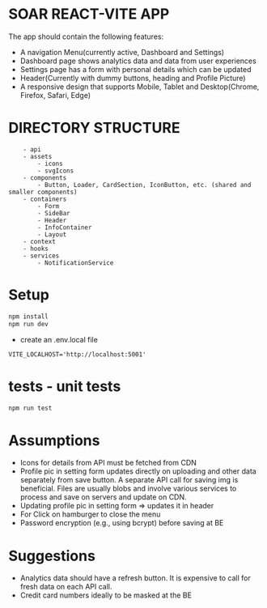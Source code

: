# SOAR REACT-VITE APP

The app should contain the following features:

- A navigation Menu(currently active, Dashboard and Settings)
- Dashboard page shows analytics data and data from user experiences
- Settings page has a form with personal details which can be updated
- Header(Currently with dummy buttons, heading and Profile Picture)
- A responsive design that supports Mobile, Tablet and Desktop(Chrome, Firefox, Safari, Edge)

# DIRECTORY STRUCTURE

```- src
	- api
	- assets
		- icons
		- svgIcons
	- components
		- Button, Loader, CardSection, IconButton, etc. (shared and smaller components)
	- containers
		- Form
		- SideBar
		- Header
		- InfoContainer
		- Layout
	- context
	- hooks
	- services
		- NotificationService
```

# Setup

```bash
npm install
npm run dev
```

- create an .env.local file

```
VITE_LOCALHOST='http://localhost:5001'
```

# tests - unit tests

```bash
npm run test
```

# Assumptions

- Icons for details from API must be fetched from CDN
- Profile pic in setting form updates directly on uploading and other data separately from save button. A separate API call for saving img is beneficial. Files are usually blobs and involve various services to process and save on servers and update on CDN.
- Updating profile pic in setting form => updates it in header
- For Click on hamburger to close the menu
- Password encryption (e.g., using bcrypt) before saving at BE

# Suggestions

- Analytics data should have a refresh button. It is expensive to call for fresh data on each API call.
- Credit card numbers ideally to be masked at the BE
